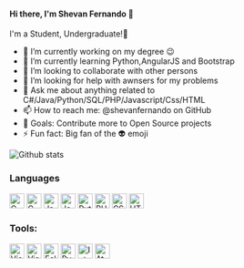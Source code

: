 #### Hi there, I'm Shevan Fernando 👋                        


I'm a Student, Undergraduate!🤣

- 🔭 I’m currently working on my degree 😉
- 🌱 I’m currently learning Python,AngularJS and Bootstrap
- 👯 I’m looking to collaborate with other persons
- 🤔 I’m looking for help with awnsers for my problems
- 💬 Ask me about anything related to C#/Java/Python/SQL/PHP/Javascript/Css/HTML
- 📫 How to reach me: @shevanfernando on GitHub
- 🥅 Goals: Contribute more to Open Source projects
- ⚡ Fun fact: Big fan of the 👽 emoji

![Github stats](https://github-readme-stats.vercel.app/api?username=yourGithubUsername)

### Languages
<div>
<img alt="C Sharp" width="26px" src="https://img.icons8.com/color/48/000000/c-sharp-logo.png"/>
<img alt="C Plus Plus" width="26px" src="https://img.icons8.com/color/48/000000/c-plus-plus-logo.png"/>
<img alt="Java" width="26px" src="https://img.icons8.com/color/48/000000/java-coffee-cup-logo.png"/>
<img alt="Javascript" width="26px" src="https://img.icons8.com/color/48/000000/javascript.png"/>
<img alt="Python" width="26px" src="https://img.icons8.com/color/48/000000/python.png"/>
<img alt="PHP" width="26px" src="https://img.icons8.com/offices/40/000000/php-logo.png"/>
<img alt="CSS" width="26px" src="https://img.icons8.com/color/48/000000/css3.png"/>
<img alt="HTML" width="26px" src="https://img.icons8.com/color/48/000000/html-5.png"/>
</div>

### Tools:
<div>
<img alt="Visual Studio" width="26px" src="https://img.icons8.com/color/48/000000/visual-studio-2019.png"/>
<img alt="Visual Studio Code" width="26px" src="https://img.icons8.com/fluent/48/000000/visual-studio-code-2019.png"/>
<img alt="Eclipse" width="26px" src="https://img.icons8.com/officexs/40/000000/java-eclipse.png"/>
<img alt="PyCharm" width="26px" src="https://img.icons8.com/color/48/000000/pycharm.png"/>
<img alt="IntelliJ" width="26px" src="https://img.icons8.com/color/48/000000/intellij-idea.png"/>
<img alt="Atom" width="26px" src="https://img.icons8.com/color/48/000000/atom-editor.png"/>
</div>
